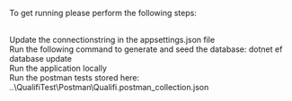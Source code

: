 To get running please perform the following steps: <br /> <br />

Update the connectionstring in the appsettings.json file <br />
Run the following command to generate and seed the database: dotnet ef database update <br />
Run the application locally <br />
Run the postman tests stored here: ..\QualifiTest\Postman\Qualifi.postman_collection.json <br />
